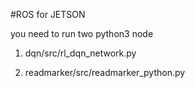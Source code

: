 #ROS for JETSON

you need to run two python3 node

1. dqn/src/rl_dqn_network.py

2. readmarker/src/readmarker_python.py